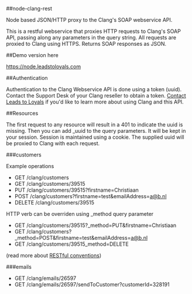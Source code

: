 ##node-clang-rest

Node based JSON/HTTP proxy to the Clang's SOAP webservice API.

This is a restful webservice that proxies HTTP requests to Clang's SOAP API, passing along any parameters in the query string. All requests are proxied to Clang using HTTPS. Returns SOAP responses as JSON.

##Demo version here

https://node.leadstoloyals.com

##Authentication

Authentication to the Clang Webservice API is done using a token (uuid). Contact the Support Desk of your Clang reseller to obtain a token. [Contact Leads to Loyals](http://www.leadstoloyals.nl/en/contact.html) if you'd like to learn more about using Clang and this API.

##Resources

The first request to any resource will result in a 401 to indicate the uuid is missing. Then you can add _uuid to the query parameters. It will be kept in your session. Session is maintained using a cookie. The supplied uuid will be proxied to Clang with each request.

###customers

Example operations
- GET /clang/customers
- GET /clang/customers/39515
- PUT /clang/customers/39515?firstname=Christiaan
- POST /clang/customers?firstname=test&emailAddress=a@b.nl
- DELETE /clang/customers/39515

HTTP verb can be overriden using _method query parameter
- GET /clang/customers/39515?_method=PUT&firstname=Christiaan
- GET /clang/customers?_method=POST&firstname=test&emailAddress=a@b.nl
- GET /clang/customers/39515_method=DELETE

(read more about [RESTful conventions](http://microformats.org/wiki/rest/urls))

###emails

- GET /clang/emails/26597
- GET /clang/emails/26597/sendToCustomer?customerId=328191
